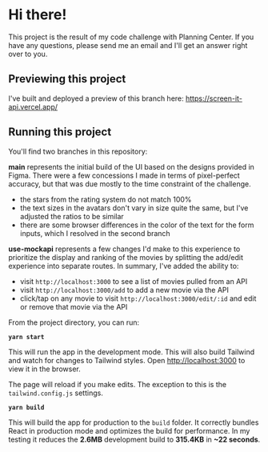 # Hi there!

This project is the result of my code challenge with Planning Center. If you have any questions, please send me an email and I'll get an answer right over to you.

## Previewing this project

I've built and deployed a preview of this branch here: https://screen-it-api.vercel.app/

## Running this project

You'll find two branches in this repository:

**main** represents the initial build of the UI based on the designs provided in Figma. There were a few concessions I made in terms of pixel-perfect accuracy, but that was due mostly to the time constraint of the challenge.

- the stars from the rating system do not match 100%
- the text sizes in the avatars don't vary in size quite the same, but I've adjusted the ratios to be similar
- there are some browser differences in the color of the text for the form inputs, which I resolved in the second branch

**use-mockapi** represents a few changes I'd make to this experience to prioritize the display and ranking of the movies by splitting the add/edit experience into separate routes. In summary, I've added the ability to:

- visit `http://localhost:3000` to see a list of movies pulled from an API
- visit `http://localhost:3000/add` to add a new movie via the API
- click/tap on any movie to visit `http://localhost:3000/edit/:id` and edit or remove that movie via the API

From the project directory, you can run:

**`yarn start`**

This will run the app in the development mode. This will also build Tailwind and watch for changes to Tailwind styles. Open [http://localhost:3000](http://localhost:3000) to view it in the browser.

The page will reload if you make edits. The exception to this is the `tailwind.config.js` settings.

**`yarn build`**

This will build the app for production to the `build` folder. It correctly bundles React in production mode and optimizes the build for performance. In my testing it reduces the **2.6MB** development build to **315.4KB** in **~22 seconds**.

